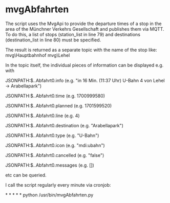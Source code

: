 # mvgAbfahrten

The script uses the MvgApi to provide the departure times of a stop in the area of the Münchner Verkehrs Gesellschaft and publishes them via MQTT.
To do this, a list of stops (station_list in line 79) and destinations (destination_list in line 80) must be specified.

The result is returned as a separate topic with the name of the stop like:
mvg\Hauptbahnhof
mvg\Lehel

In the topic itself, the individual pieces of information can be displayed e.g. with

JSONPATH:$..Abfahrt0.info					(e.g. "in 16 Min. (11:37 Uhr) U-Bahn 4 von Lehel -> Arabellapark")

JSONPATH:$..Abfahrt0.time					(e.g. 1700999580)

JSONPATH:$..Abfahrt0.planned			(e.g. 1701599520)

JSONPATH:$..Abfahrt0.line					(e.g. 4) 

JSONPATH:$..Abfahrt0.destination	(e.g. "Arabellapark")

JSONPATH:$..Abfahrt0.type					(e.g. "U-Bahn")

JSONPATH:$..Abfahrt0.icon					(e.g. "mdi:ubahn")

JSONPATH:$..Abfahrt0.cancelled		(e.g. "false")

JSONPATH:$..Abfahrt0.messages			(e.g. [])

etc can be queried.



I call the script regularly every minute via cronjob:

\* \* \* \* \* python /usr/bin/mvgAbfahrten.py
